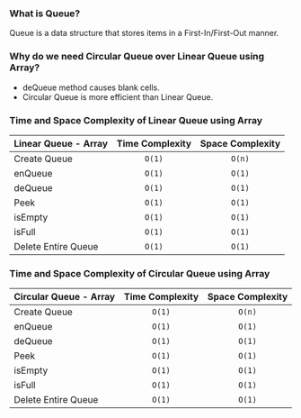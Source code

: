 ### What is Queue?
Queue is a data structure that stores items in a First-In/First-Out manner.

### Why do we need Circular Queue over Linear Queue using Array?
- deQueue method causes blank cells.
- Circular Queue is more efficient than Linear Queue.

### Time and Space Complexity of Linear Queue using Array
| Linear Queue - Array | Time Complexity | Space Complexity |
|----------------------|:---------------:|:----------------:|
| Create Queue         |     `O(1)`      |      `O(n)`      |
| enQueue              |     `O(1)`      |      `O(1)`      |
| deQueue              |     `O(1)`      |      `O(1)`      |
| Peek                 |     `O(1)`      |      `O(1)`      |
| isEmpty              |     `O(1)`      |      `O(1)`      |
| isFull               |     `O(1)`      |      `O(1)`      |
| Delete Entire Queue  |     `O(1)`      |      `O(1)`      |

### Time and Space Complexity of Circular Queue using Array
| Circular Queue - Array | Time Complexity | Space Complexity |
|------------------------|:---------------:|:----------------:|
| Create Queue           |     `O(1)`      |      `O(n)`      |
| enQueue                |     `O(1)`      |      `O(1)`      |
| deQueue                |     `O(1)`      |      `O(1)`      |
| Peek                   |     `O(1)`      |      `O(1)`      |
| isEmpty                |     `O(1)`      |      `O(1)`      |
| isFull                 |     `O(1)`      |      `O(1)`      |
| Delete Entire Queue    |     `O(1)`      |      `O(1)`      |
